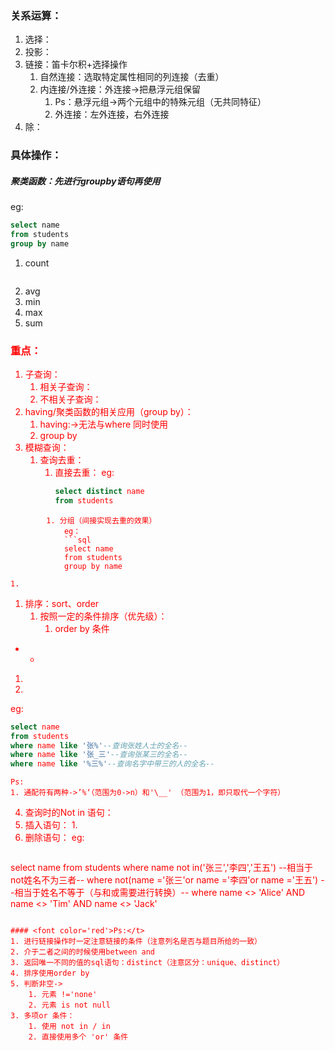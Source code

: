 ### 关系运算：
1. 选择：
2. 投影：
3. 链接：笛卡尔积+选择操作
	1. 自然连接：选取特定属性相同的列连接（去重）
	2. 内连接/外连接：外连接->把悬浮元组保留
		1. Ps：悬浮元组->两个元组中的特殊元组（无共同特征）
		2. 外连接：左外连接，右外连接
4. 除：

### 具体操作：
##### 聚类函数：先进行$group by$语句再使用
eg:
```sql
select name
from students
group by name
```
1. count
```sql

```
2. avg
3. min
4. max
5. sum
### <font color ='red'>重点：</t>
1. 子查询：
	1. 相关子查询：
	2. 不相关子查询：
3. having/聚类函数的相关应用（group by）：
	1. having:->无法与where 同时使用
	2. group by
3. 模糊查询：
	1. 查询去重：
		1. 直接去重：
			eg:
			```sql
			select distinct name
			from students
```
		1. 分组（间接实现去重的效果）
			eg：
			```sql
			select name
			from students
			group by name 
```
	1. 
1.  排序：sort、order
    1.  按照一定的条件排序（优先级）：
        1.  order by 条件
-
	-
1. 
2. 
eg:
```sql
select name 
from students
where name like '张%'--查询张姓人士的全名--
where name like '张_三'--查询张某三的全名--
where name like '%三%'--查询名字中带三的人的全名--
```
	Ps:
	1. 通配符有两种->’%‘（范围为0->n）和'\__' （范围为1，即只取代一个字符）
4. 查询时的Not in 语句：
5. 插入语句：
	1. 
6. 删除语句：
   eg:
   ```sql
 select name 
 from students
 where name not in('张三','李四','王五')
 --相当于not姓名不为三者--
 where not(name ='张三'or name ='李四'or name ='王五')
 --相当于姓名不等于（与和或需要进行转换）--
 where name <> 'Alice' AND name <> 'Tim' AND name <> 'Jack'
```
 
#### <font color='red'>Ps:</t>
1. 进行链接操作时一定注意链接的条件（注意列名是否与题目所给的一致）
2. 介于二者之间的时候使用between and
3. 返回唯一不同的值的sql语句：distinct（注意区分：unique、distinct）
4. 排序使用order by
5. 判断非空->
	1. 元素 !='none'
	2. 元素 is not null
3. 多项or 条件：
	1. 使用 not in / in
	2. 直接使用多个 'or' 条件